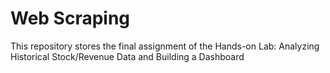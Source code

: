 # Web Scraping
This repository stores the final assignment of the Hands-on Lab: Analyzing Historical Stock/Revenue Data and Building a Dashboard
